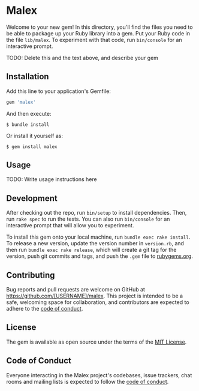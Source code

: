 # Malex

Welcome to your new gem! In this directory, you'll find the files you need to be able to package up your Ruby library into a gem. Put your Ruby code in the file `lib/malex`. To experiment with that code, run `bin/console` for an interactive prompt.

TODO: Delete this and the text above, and describe your gem

## Installation

Add this line to your application's Gemfile:

```ruby
gem 'malex'
```

And then execute:

    $ bundle install

Or install it yourself as:

    $ gem install malex

## Usage

TODO: Write usage instructions here

## Development

After checking out the repo, run `bin/setup` to install dependencies. Then, run `rake spec` to run the tests. You can also run `bin/console` for an interactive prompt that will allow you to experiment.

To install this gem onto your local machine, run `bundle exec rake install`. To release a new version, update the version number in `version.rb`, and then run `bundle exec rake release`, which will create a git tag for the version, push git commits and tags, and push the `.gem` file to [rubygems.org](https://rubygems.org).

## Contributing

Bug reports and pull requests are welcome on GitHub at https://github.com/[USERNAME]/malex. This project is intended to be a safe, welcoming space for collaboration, and contributors are expected to adhere to the [code of conduct](https://github.com/[USERNAME]/malex/blob/master/CODE_OF_CONDUCT.md).


## License

The gem is available as open source under the terms of the [MIT License](https://opensource.org/licenses/MIT).

## Code of Conduct

Everyone interacting in the Malex project's codebases, issue trackers, chat rooms and mailing lists is expected to follow the [code of conduct](https://github.com/[USERNAME]/malex/blob/master/CODE_OF_CONDUCT.md).
